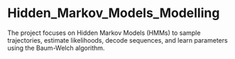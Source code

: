 # Hidden_Markov_Models_Modelling
The project focuses on Hidden Markov Models (HMMs) to sample trajectories, estimate likelihoods, decode sequences, and learn parameters using the Baum-Welch algorithm.
